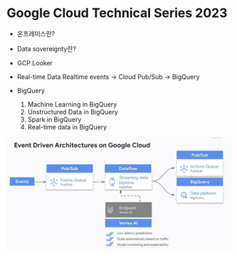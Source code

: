 # Google Cloud Technical Series 2023

- 온프레미스란?

- Data sovereignty란?

- GCP Looker

- Real-time Data
    Realtime events -> Cloud Pub/Sub -> BigQuery

- BigQuery
    1. Machine Learning in BigQuery  
    2. Unstructured Data in BigQuery  
    3. Spark in BigQuery  
    4. Real-time data in BigQuery  

![](../images/gc_arch.png)
